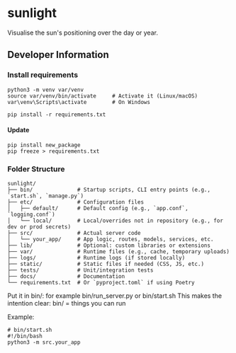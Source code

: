 # sunlight
Visualise the sun's positioning over the day or year.

## Developer Information

### Install requirements
```
python3 -m venv var/venv
source var/venv/bin/activate     # Activate it (Linux/macOS)
var\venv\Scripts\activate        # On Windows

pip install -r requirements.txt
```

#### Update
```
pip install new_package
pip freeze > requirements.txt
```


### Folder Structure
```
sunlight/
├── bin/              # Startup scripts, CLI entry points (e.g., `start.sh`, `manage.py`)
├── etc/              # Configuration files
│   ├── default/      # Default config (e.g., `app.conf`, `logging.conf`)
│   └── local/        # Local/overrides not in repository (e.g., for dev or prod secrets)
├── src/              # Actual server code
│   └── your_app/     # App logic, routes, models, services, etc.
├── lib/              # Optional: custom libraries or extensions
├── var/              # Runtime files (e.g., cache, temporary uploads)
├── logs/             # Runtime logs (if stored locally)
├── static/           # Static files if needed (CSS, JS, etc.)
├── tests/            # Unit/integration tests
├── docs/             # Documentation
└── requirements.txt  # Or `pyproject.toml` if using Poetry
```

Put it in bin/: for example bin/run_server.py or bin/start.sh
This makes the intention clear: bin/ = things you can run

Example:

```
# bin/start.sh
#!/bin/bash
python3 -m src.your_app
```
